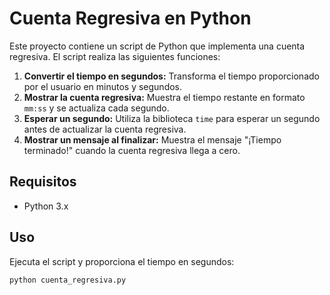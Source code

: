 # Cuenta Regresiva en Python

Este proyecto contiene un script de Python que implementa una cuenta regresiva. El script realiza las siguientes funciones:

1. **Convertir el tiempo en segundos:** Transforma el tiempo proporcionado por el usuario en minutos y segundos.
2. **Mostrar la cuenta regresiva:** Muestra el tiempo restante en formato `mm:ss` y se actualiza cada segundo.
3. **Esperar un segundo:** Utiliza la biblioteca `time` para esperar un segundo antes de actualizar la cuenta regresiva.
4. **Mostrar un mensaje al finalizar:** Muestra el mensaje "¡Tiempo terminado!" cuando la cuenta regresiva llega a cero.

## Requisitos

- Python 3.x

## Uso

Ejecuta el script y proporciona el tiempo en segundos:

```sh
python cuenta_regresiva.py
